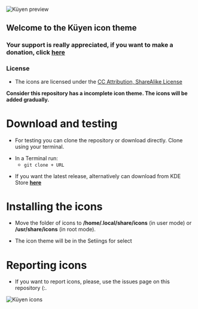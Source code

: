 ![Küyen preview](https://pinguinosyuncafe.files.wordpress.com/2019/02/kuyen-3.png)

## Welcome to the Küyen icon theme

### Your support is really appreciated, if you want to make a donation, click [**here**](https://www.paypal.me/fabianalexis)

### License

- The icons are licensed under the [CC Attribution, ShareAlike License](https://creativecommons.org/licenses/by-nc-sa/3.0/cl/legalcode) 

**Consider this repository has a incomplete icon theme. The icons will be added gradually.**

# Download and testing

- For testing you can clone the repository or download directly. Clone using your terminal.

* In a Terminal run: 
  * `git clone + URL`

- If you want the latest release, alternatively can download from KDE Store [**here**](https://www.opendesktop.org/p/1290492/)


# Installing the icons

- Move the folder of icons  to **/home/.local/share/icons** (in user mode) or **/usr/share/icons** (in root mode).

- The icon theme will be in the Setiings for select


# Reporting icons

- If you want to report icons, please, use the issues page on this repository (:.

![Küyen icons](https://pinguinosyuncafe.files.wordpress.com/2019/02/kuyen-teaser.png)
